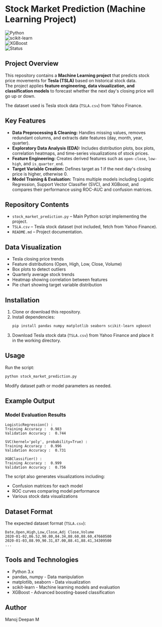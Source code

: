 # Stock Market Prediction (Machine Learning Project)

![Python](https://img.shields.io/badge/Python-3.x-blue.svg)  
![scikit-learn](https://img.shields.io/badge/scikit--learn-ML-yellow.svg)  
![XGBoost](https://img.shields.io/badge/XGBoost-GradientBoosting-orange.svg)  
![Status](https://img.shields.io/badge/Status-Active-success.svg)

## Project Overview
This repository contains a **Machine Learning project** that predicts stock price movements for **Tesla (TSLA)** based on historical stock data.  
The project applies **feature engineering, data visualization, and classification models** to forecast whether the next day's closing price will go up or down.

The dataset used is Tesla stock data (`TSLA.csv`) from Yahoo Finance.

## Key Features
- **Data Preprocessing & Cleaning:** Handles missing values, removes redundant columns, and extracts date features (day, month, year, quarter).
- **Exploratory Data Analysis (EDA):** Includes distribution plots, box plots, correlation heatmaps, and time-series visualizations of stock prices.
- **Feature Engineering:** Creates derived features such as `open-close`, `low-high`, and `is_quarter_end`.
- **Target Variable Creation:** Defines target as 1 if the next day's closing price is higher, otherwise 0.
- **Model Training & Evaluation:** Trains multiple models including Logistic Regression, Support Vector Classifier (SVC), and XGBoost, and compares their performance using ROC-AUC and confusion matrices.

## Repository Contents
- `stock_market_prediction.py` – Main Python script implementing the project.
- `TSLA.csv` – Tesla stock dataset (not included, fetch from Yahoo Finance).
- `README.md` – Project documentation.

## Data Visualization
- Tesla closing price trends
- Feature distributions (Open, High, Low, Close, Volume)
- Box plots to detect outliers
- Quarterly average stock trends
- Heatmap showing correlation between features
- Pie chart showing target variable distribution

## Installation

1. Clone or download this repository.
2. Install dependencies:
   ```bash
   pip install pandas numpy matplotlib seaborn scikit-learn xgboost
   ```
3. Download Tesla stock data (`TSLA.csv`) from Yahoo Finance and place it in the working directory.

## Usage

Run the script:
```bash
python stock_market_prediction.py
```

Modify dataset path or model parameters as needed.

## Example Output

### Model Evaluation Results
```
LogisticRegression() :
Training Accuracy :  0.983
Validation Accuracy :  0.744

SVC(kernel='poly', probability=True) :
Training Accuracy :  0.996
Validation Accuracy :  0.731

XGBClassifier() :
Training Accuracy :  0.999
Validation Accuracy :  0.756
```

The script also generates visualizations including:
- Confusion matrices for each model
- ROC curves comparing model performance
- Various stock data visualizations

## Dataset Format
The expected dataset format (`TSLA.csv`):
```csv
Date,Open,High,Low,Close,Adj Close,Volume
2020-01-02,86.52,90.80,84.34,88.60,88.60,47660500
2020-01-03,88.99,90.31,87.00,88.41,88.41,34309500
...
```

## Tools and Technologies
- Python 3.x
- pandas, numpy - Data manipulation
- matplotlib, seaborn - Data visualization
- scikit-learn - Machine learning models and evaluation
- XGBoost - Advanced boosting-based classification

## Author
Manoj Deepan M



